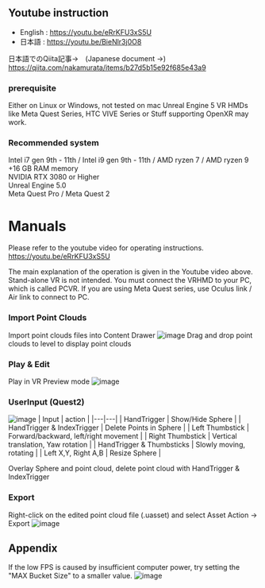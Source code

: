 
## Youtube instruction
* English : https://youtu.be/eRrKFU3xS5U
* 日本語 : https://youtu.be/BieNlr3j0O8

日本語でのQiita記事→　(Japanese document →)
https://qiita.com/nakamurata/items/b27d5b15e92f685e43a9

### prerequisite
Either on Linux or Windows, not tested on mac
Unreal Engine 5 
VR HMDs like Meta Quest Series, HTC VIVE Series or Stuff supporting OpenXR may work.  

### Recommended system
Intel i7 gen 9th - 11th / Intel i9 gen 9th - 11th / AMD ryzen 7 / AMD ryzen 9  
+16 GB RAM memory  
NVIDIA RTX 3080 or Higher  
Unreal Engine 5.0  
Meta Quest Pro / Meta Quest 2  

# Manuals

Please refer to the youtube video for operating instructions.
https://youtu.be/eRrKFU3xS5U

The main explanation of the operation is given in the Youtube video above.
Stand-alone VR is not intended.
You must connect the VRHMD to your PC, which is called PCVR.
If you are using Meta Quest series, use Oculus link / Air link to connect to PC.

### Import Point Clouds
Import point clouds files into Content Drawer
![image](https://user-images.githubusercontent.com/57085424/222885851-fc90168a-7dd0-4e99-8207-1f3681214124.png)
Drag and drop point clouds to level to display point clouds

### Play & Edit
Play in VR Preview mode
![image](https://user-images.githubusercontent.com/57085424/222885817-12731bbe-362e-4cfd-8b7b-395b94b7edf7.png)


### UserInput (Quest2)
![image](https://user-images.githubusercontent.com/57085424/222885209-bec6b589-0727-44db-9f93-98d988232c13.png)
| Input | action |
|---|---|
| HandTrigger | Show/Hide Sphere |
| HandTrigger & IndexTrigger	| Delete Points in Sphere |
| Left Thumbstick | Forward/backward, left/right movement |
| Right Thumbstick | Vertical translation, Yaw rotation |
| HandTrigger & Thumbsticks	| Slowly moving, rotating |
| Left X,Y, Right A,B | Resize Sphere |

Overlay Sphere and point cloud, delete point cloud with HandTrigger & IndexTrigger

### Export
Right-click on the edited point cloud file (.uasset) and select Asset Action → Export
![image](https://user-images.githubusercontent.com/57085424/222884999-60af7f16-6e50-4573-8eb5-c3a18559e6bf.png)




## Appendix
If the low FPS is caused by insufficient computer power, try setting the "MAX Bucket Size" to a smaller value.
![image](https://user-images.githubusercontent.com/57085424/219933468-c61dd4b7-948a-4b96-b61f-90fe2151c420.png)

